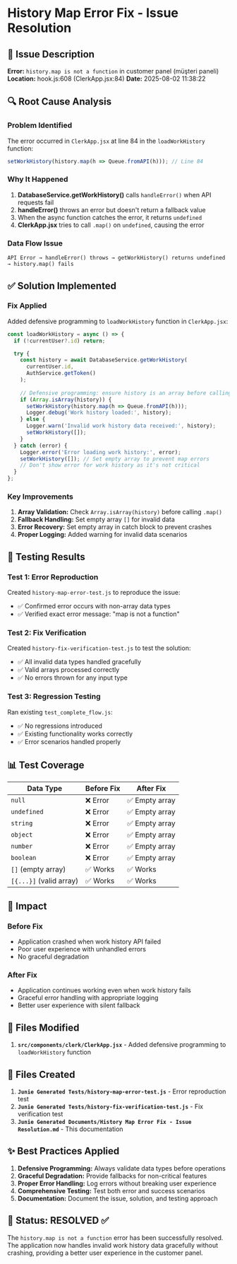 # History Map Error Fix - Issue Resolution

## 🐛 Issue Description
**Error:** `history.map is not a function` in customer panel (müşteri paneli)
**Location:** hook.js:608 (ClerkApp.jsx:84)
**Date:** 2025-08-02 11:38:22

## 🔍 Root Cause Analysis

### Problem Identified
The error occurred in `ClerkApp.jsx` at line 84 in the `loadWorkHistory` function:
```javascript
setWorkHistory(history.map(h => Queue.fromAPI(h))); // Line 84
```

### Why It Happened
1. **DatabaseService.getWorkHistory()** calls `handleError()` when API requests fail
2. **handleError()** throws an error but doesn't return a fallback value
3. When the async function catches the error, it returns `undefined`
4. **ClerkApp.jsx** tries to call `.map()` on `undefined`, causing the error

### Data Flow Issue
```
API Error → handleError() throws → getWorkHistory() returns undefined → history.map() fails
```

## ✅ Solution Implemented

### Fix Applied
Added defensive programming to `loadWorkHistory` function in `ClerkApp.jsx`:

```javascript
const loadWorkHistory = async () => {
  if (!currentUser?.id) return;

  try {
    const history = await DatabaseService.getWorkHistory(
      currentUser.id,
      AuthService.getToken()
    );
    
    // Defensive programming: ensure history is an array before calling map
    if (Array.isArray(history)) {
      setWorkHistory(history.map(h => Queue.fromAPI(h)));
      Logger.debug('Work history loaded:', history);
    } else {
      Logger.warn('Invalid work history data received:', history);
      setWorkHistory([]);
    }
  } catch (error) {
    Logger.error('Error loading work history:', error);
    setWorkHistory([]); // Set empty array to prevent map errors
    // Don't show error for work history as it's not critical
  }
};
```

### Key Improvements
1. **Array Validation:** Check `Array.isArray(history)` before calling `.map()`
2. **Fallback Handling:** Set empty array `[]` for invalid data
3. **Error Recovery:** Set empty array in catch block to prevent crashes
4. **Proper Logging:** Added warning for invalid data scenarios

## 🧪 Testing Results

### Test 1: Error Reproduction
Created `history-map-error-test.js` to reproduce the issue:
- ✅ Confirmed error occurs with non-array data types
- ✅ Verified exact error message: "map is not a function"

### Test 2: Fix Verification
Created `history-fix-verification-test.js` to test the solution:
- ✅ All invalid data types handled gracefully
- ✅ Valid arrays processed correctly
- ✅ No errors thrown for any input type

### Test 3: Regression Testing
Ran existing `test_complete_flow.js`:
- ✅ No regressions introduced
- ✅ Existing functionality works correctly
- ✅ Error scenarios handled properly

## 📊 Test Coverage

| Data Type | Before Fix | After Fix |
|-----------|------------|-----------|
| `null` | ❌ Error | ✅ Empty array |
| `undefined` | ❌ Error | ✅ Empty array |
| `string` | ❌ Error | ✅ Empty array |
| `object` | ❌ Error | ✅ Empty array |
| `number` | ❌ Error | ✅ Empty array |
| `boolean` | ❌ Error | ✅ Empty array |
| `[]` (empty array) | ✅ Works | ✅ Works |
| `[{...}]` (valid array) | ✅ Works | ✅ Works |

## 🎯 Impact

### Before Fix
- Application crashed when work history API failed
- Poor user experience with unhandled errors
- No graceful degradation

### After Fix
- Application continues working even when work history fails
- Graceful error handling with appropriate logging
- Better user experience with silent fallback

## 📁 Files Modified

1. **`src/components/clerk/ClerkApp.jsx`** - Added defensive programming to `loadWorkHistory` function

## 📁 Files Created

1. **`Junie Generated Tests/history-map-error-test.js`** - Error reproduction test
2. **`Junie Generated Tests/history-fix-verification-test.js`** - Fix verification test
3. **`Junie Generated Documents/History Map Error Fix - Issue Resolution.md`** - This documentation

## ✨ Best Practices Applied

1. **Defensive Programming:** Always validate data types before operations
2. **Graceful Degradation:** Provide fallbacks for non-critical features
3. **Proper Error Handling:** Log errors without breaking user experience
4. **Comprehensive Testing:** Test both error and success scenarios
5. **Documentation:** Document the issue, solution, and testing approach

## 🚀 Status: RESOLVED ✅

The `history.map is not a function` error has been successfully resolved. The application now handles invalid work history data gracefully without crashing, providing a better user experience in the customer panel.